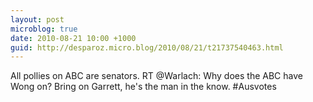 ```yaml
---
layout: post
microblog: true
date: 2010-08-21 10:00 +1000
guid: http://desparoz.micro.blog/2010/08/21/t21737540463.html
---
```

All pollies on ABC are senators. RT @Warlach: Why does the ABC have Wong on? Bring on Garrett, he's the man in the know. #Ausvotes
